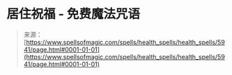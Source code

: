 <!--yml

分类：未分类

日期：2024年06月12日 18:40:17

-->

# 居住祝福 - 免费魔法咒语

> 来源：[https://www.spellsofmagic.com/spells/health_spells/health_spells/5941/page.html#0001-01-01](https://www.spellsofmagic.com/spells/health_spells/health_spells/5941/page.html#0001-01-01)
